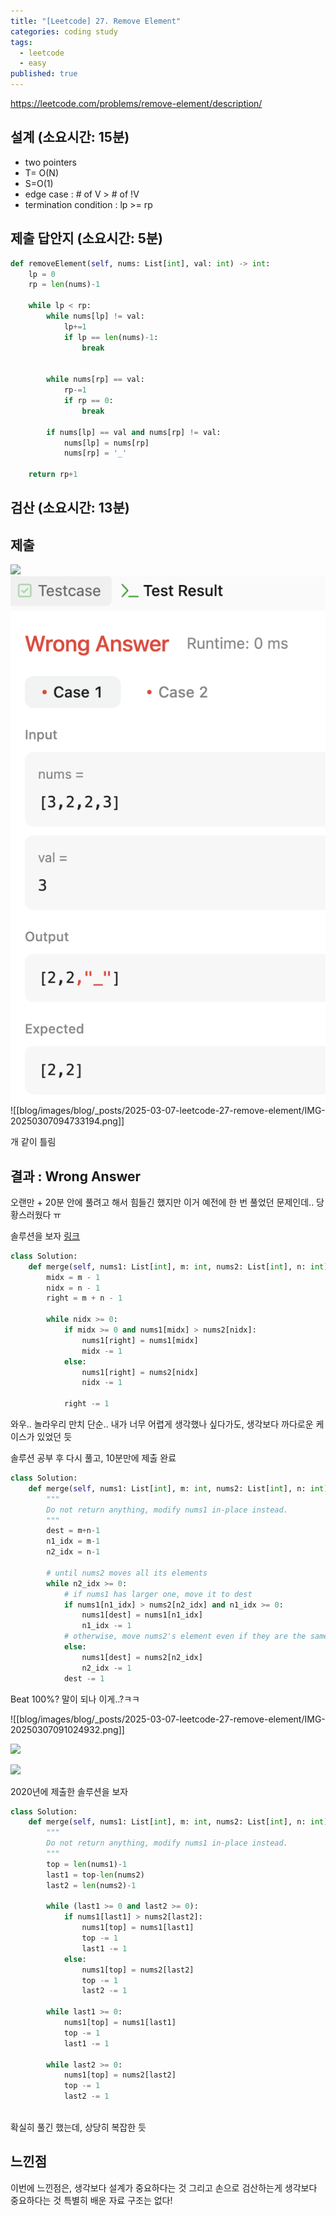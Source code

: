 ```yaml
---
title: "[Leetcode] 27. Remove Element"
categories: coding study
tags:
  - leetcode
  - easy
published: true
---
```

https://leetcode.com/problems/remove-element/description/

## 설계 (소요시간: 15분)
- two pointers
- T= O(N)
- S=O(1)
- edge case : # of V > # of !V
- termination condition : lp >= rp
## 제출 답안지 (소요시간: 5분)

```python
def removeElement(self, nums: List[int], val: int) -> int:
	lp = 0
	rp = len(nums)-1

	while lp < rp:
		while nums[lp] != val:
			lp+=1
			if lp == len(nums)-1:
				break


		while nums[rp] == val:
			rp-=1
			if rp == 0:
				break
		
		if nums[lp] == val and nums[rp] != val:
			nums[lp] = nums[rp]
			nums[rp] = '_'
	
	return rp+1
```

## 검산 (소요시간: 13분)

## 제출

![](blog/images/blog/_posts/2025-03-07-leetcode-27-remove-element/IMG-20250307094724630.png)
![](../images/blog/_posts/2025-03-07-leetcode-27-remove-element/IMG-20250307094724630.png)
![[blog/images/blog/_posts/2025-03-07-leetcode-27-remove-element/IMG-20250307094733194.png]]

개 같이 틀림


## 결과 : Wrong Answer

오랜만 + 20분 안에 풀려고 해서 힘들긴 했지만
이거 예전에 한 번 풀었던 문제인데.. 당황스러웠다 ㅠ

솔루션을 보자 [링크](https://leetcode.com/problems/merge-sorted-array/solutions/5714203/video-simple-solution-coding-exercise)

```python
class Solution:
    def merge(self, nums1: List[int], m: int, nums2: List[int], n: int) -> None:
        midx = m - 1
        nidx = n - 1 
        right = m + n - 1

        while nidx >= 0:
            if midx >= 0 and nums1[midx] > nums2[nidx]:
                nums1[right] = nums1[midx]
                midx -= 1
            else:
                nums1[right] = nums2[nidx]
                nidx -= 1

            right -= 1
```

와우.. 놀라우리 만치 단순..
내가 너무 어렵게 생각했나 싶다가도, 생각보다 까다로운 케이스가 있었던 듯

솔루션 공부 후 다시 풀고, 10분만에 제출 완료

```python
class Solution:
    def merge(self, nums1: List[int], m: int, nums2: List[int], n: int) -> None:
        """
        Do not return anything, modify nums1 in-place instead.
        """
        dest = m+n-1
        n1_idx = m-1
        n2_idx = n-1
        
        # until nums2 moves all its elements
        while n2_idx >= 0:
            # if nums1 has larger one, move it to dest
            if nums1[n1_idx] > nums2[n2_idx] and n1_idx >= 0:
                nums1[dest] = nums1[n1_idx]
                n1_idx -= 1
            # otherwise, move nums2's element even if they are the same
            else:
                nums1[dest] = nums2[n2_idx]
                n2_idx -= 1
            dest -= 1
```

Beat 100%? 말이 되나 이게..?ㅋㅋ

![[blog/images/blog/_posts/2025-03-07-leetcode-27-remove-element/IMG-20250307091024932.png]]

![](blog/images/blog/_posts/2025-03-07-leetcode-27-remove-element/IMG-20250307091024932.png)

<img src="blog/images/blog/_posts/2025-02-27-leetcode-88-mege-sorted-array/IMG-20250227091134723.png" width="600">


2020년에 제출한 솔루션을 보자

```python
class Solution:
    def merge(self, nums1: List[int], m: int, nums2: List[int], n: int) -> None:
        """
        Do not return anything, modify nums1 in-place instead.
        """
        top = len(nums1)-1
        last1 = top-len(nums2)
        last2 = len(nums2)-1
        
        while (last1 >= 0 and last2 >= 0):
            if nums1[last1] > nums2[last2]:
                nums1[top] = nums1[last1]
                top -= 1 
                last1 -= 1 
            else:    
                nums1[top] = nums2[last2]
                top -= 1 
                last2 -= 1 
        
        while last1 >= 0:
            nums1[top] = nums1[last1]
            top -= 1 
            last1 -= 1 
            
        while last2 >= 0:
            nums1[top] = nums2[last2]
            top -= 1 
            last2 -= 1 
         
```

확실히 풀긴 했는데, 상당히 복잡한 듯

## 느낀점
이번에 느낀점은, 생각보다 설계가 중요하다는 것
그리고 손으로 검산하는게 생각보다 중요하다는 것
특별히 배운 자료 구조는 없다!
